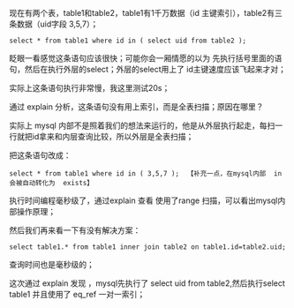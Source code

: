 现在有两个表，table1和table2，table1有1千万数据（id 主键索引），table2有三条数据（uid字段 3,5,7）；

    select * from table1 where id in ( select uid from table2 );

眨眼一看感觉这条语句应该很快；可能你会一厢情愿的以为 先执行括号里面的语句，然后在执行外层的select；外层的select用上了 id主键速度应该飞起来才对；

实际上这条语句执行非常慢，我这里测试20s；

通过 explain 分析，这条语句没有用上索引，而是全表扫描；原因在哪里？

实际上 mysql 内部不是照着我们的想法来运行的，他是从外层执行起走，每扫一行就把id拿来和内层查询比较，所以外层是全表扫描；

把这条语句改成：

    select * from table1 where id in ( 3,5,7 );  【补充一点，在mysql内部  in 会被自动转化为  exists】

执行时间编程毫秒级了，通过explain 查看 使用了range 扫描，可以看出mysql内部操作原理；

然后我们再来看一下有没有解决方案：

    select table1.* from table1 inner join table2 on table1.id=table2.uid;

查询时间也是毫秒级的；

这次通过 explain 发现 ，mysql先执行了 select uid from table2,然后执行select table1 并且使用了 eq_ref 一对一索引；

